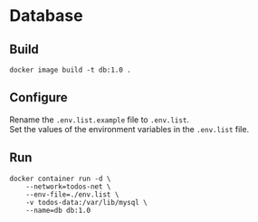 # Database

## Build

```shell
docker image build -t db:1.0 .
```

## Configure

Rename the `.env.list.example` file to `.env.list`.\
Set the values of the environment variables in the `.env.list` file.

## Run

```shell
docker container run -d \
    --network=todos-net \
    --env-file=./env.list \
    -v todos-data:/var/lib/mysql \
    --name=db db:1.0
```
